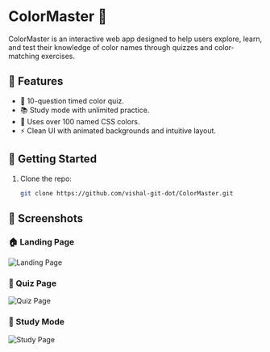 # ColorMaster 🎨

ColorMaster is an interactive web app designed to help users explore, learn, and test their knowledge of color names through quizzes and color-matching exercises.

## 🌟 Features

- 🧠 10-question timed color quiz.
- 📚 Study mode with unlimited practice.
- 🎨 Uses over 100 named CSS colors.
- ⚡ Clean UI with animated backgrounds and intuitive layout.

## 🚀 Getting Started

1. Clone the repo:
   ```bash
   git clone https://github.com/vishal-git-dot/ColorMaster.git

## 📸 Screenshots

### 🏠 Landing Page
![Landing Page](assets/index.png)

### 🎯 Quiz Page
![Quiz Page](assets/quiz.png)

### 🧪 Study Mode
![Study Page](assets/color-test.png)

   



